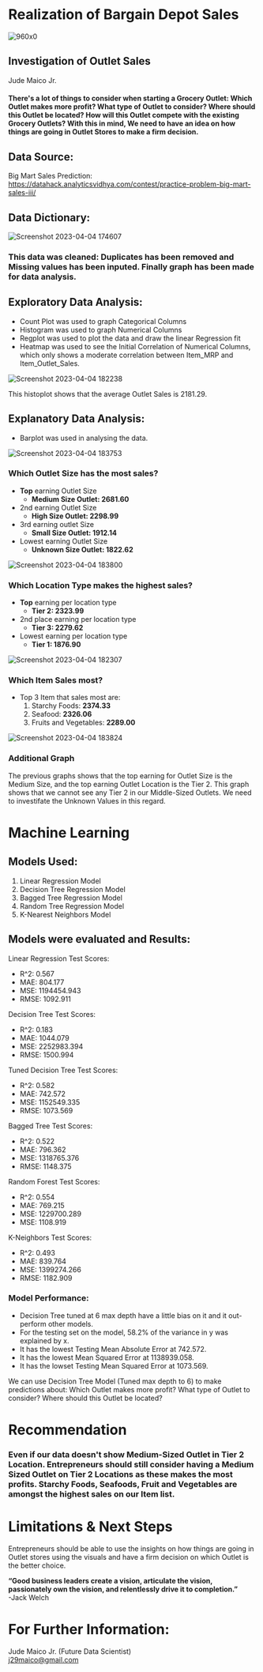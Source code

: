 # Realization of Bargain Depot Sales

![960x0](https://user-images.githubusercontent.com/125017784/229952353-671d148a-6895-402f-9aee-de7ca0540f30.jpg)

## Investigation of Outlet Sales
Jude Maico Jr.

#### There's a lot of things to consider when starting a Grocery Outlet: Which Outlet makes more profit? What type of Outlet to consider? Where should this Outlet be located? How will this Outlet compete with the existing Grocery Outlets? With this in mind, We need to have an idea on how things are going in Outlet Stores to make a firm decision.

## Data Source:
Big Mart Sales Prediction:
https://datahack.analyticsvidhya.com/contest/practice-problem-big-mart-sales-iii/

## Data Dictionary:
![Screenshot 2023-04-04 174607](https://user-images.githubusercontent.com/125017784/229956145-9eedfd9f-7e29-43be-9605-dc67bb95f912.png)

### This data was cleaned: Duplicates has been removed and Missing values has been inputed. Finally graph has been made for data analysis.

## Exploratory Data Analysis:
- Count Plot was used to graph Categorical Columns
- Histogram was used to graph Numerical Columns
- Regplot was used to plot the data and draw the linear Regression fit
- Heatmap was used to see the Initial Correlation of Numerical Columns, which only shows a moderate correlation between Item_MRP and Item_Outlet_Sales.

![Screenshot 2023-04-04 182238](https://user-images.githubusercontent.com/125017784/229959887-9438b406-e014-4d43-ac7d-adfd45e2a774.png)

This histoplot shows that the average Outlet Sales is 2181.29. 

## Explanatory Data Analysis:

- Barplot was used in analysing the data.

![Screenshot 2023-04-04 183753](https://user-images.githubusercontent.com/125017784/229960759-b344f6e6-a3d9-4792-b03e-495b9a6daee9.png)
### Which Outlet Size has the most sales?
* **Top** earning Outlet Size
  - **Medium Size Outlet: 2681.60**
* 2nd earning Outlet Size
  - **High Size Outlet: 2298.99**
* 3rd earning outlet Size
  - **Small Size Outlet: 1912.14**
* Lowest earning Outlet Size
  - **Unknown Size Outlet: 1822.62**
  
![Screenshot 2023-04-04 183800](https://user-images.githubusercontent.com/125017784/229960978-20a07227-deaf-44bf-91ec-d9fbfc694f6b.png)
### Which Location Type makes the highest sales?
- **Top** earning per location type
  - **Tier 2: 2323.99**
- 2nd place earning per location type
  - **Tier 3: 2279.62**
- Lowest earning per location type
  - **Tier 1: 1876.90**

![Screenshot 2023-04-04 182307](https://user-images.githubusercontent.com/125017784/229961080-82f78cae-5600-4498-bc43-5817231a786a.png)
### Which Item Sales most?
- Top 3 Item that sales most are:
  1. Starchy Foods: **2374.33**
  2. Seafood: **2326.06**
  3. Fruits and Vegetables: **2289.00**
  
![Screenshot 2023-04-04 183824](https://user-images.githubusercontent.com/125017784/229961250-1d212c8c-e3b6-482c-b14b-329eab3a9f9a.png)
### Additional Graph
The previous graphs shows that the top earning for Outlet Size is the Medium Size, and the top earning Outlet Location is the Tier 2. This graph shows that we cannot see any Tier 2 in our Middle-Sized Outlets. We need to investifate the Unknown Values in this regard. 

# Machine Learning

## Models Used:
1. Linear Regression Model
2. Decision Tree Regression Model
3. Bagged Tree Regression Model
4. Random Tree Regression Model
5. K-Nearest Neighbors Model

## Models were evaluated and Results:
Linear Regression Test Scores:
- R^2: 0.567 
- MAE: 804.177 
- MSE: 1194454.943 
- RMSE: 1092.911 

Decision Tree Test Scores:
- R^2: 0.183 
- MAE: 1044.079 
- MSE: 2252983.394 
- RMSE: 1500.994 

Tuned Decision Tree Test Scores:
- R^2: 0.582 
- MAE: 742.572 
- MSE: 1152549.335 
- RMSE: 1073.569 

Bagged Tree Test Scores:
-  R^2: 0.522 
- MAE: 796.362 
- MSE: 1318765.376 
- RMSE: 1148.375 

Random Forest Test Scores:
- R^2: 0.554 
- MAE: 769.215 
- MSE: 1229700.289 
- MSE: 1108.919 

K-Neighbors Test Scores:
- R^2: 0.493 
- MAE: 839.764 
- MSE: 1399274.266 
- RMSE: 1182.909 

### Model Performance:

- Decision Tree tuned at 6 max depth have a little bias on it and it out-perform other models.
- For the testing set on the model, 58.2% of the variance in y was explained by x. 
- It has the lowest Testing Mean Absolute Error at 742.572.
- It has the lowest Mean Squared Error at 1138939.058.
- It has the lowset Testing Mean Squared Error at 1073.569.

We can use Decision Tree Model (Tuned max depth to 6) to make predictions about: Which Outlet makes more profit? What type of Outlet to consider? Where should this Outlet be located? 

# Recommendation
### Even if our data doesn't show Medium-Sized Outlet in Tier 2 Location. Entrepreneurs should still consider having a Medium Sized Outlet on Tier 2 Locations as these makes the most profits. Starchy Foods, Seafoods, Fruit and Vegetables are amongst the highest sales on our Item list. 

# Limitations & Next Steps
Entrepreneurs should be able to use the insights on how things are going in Outlet stores using the visuals and have a firm decision on which Outlet is the better choice.  

**“Good business leaders create a vision, articulate the vision, passionately own the vision, and relentlessly drive it to completion.”** </br>
-Jack Welch

# For Further Information:
Jude Maico Jr. (Future Data Scientist) </br>
j29maico@gmail.com
